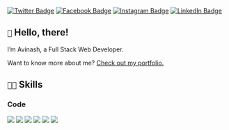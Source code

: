 [![Twitter Badge](https://img.shields.io/badge/Twitter-1CA2F1?style=for-the-badge&logo=twitter&logoColor=white)](https://twitter.com/p4avinash)
[![Facebook Badge](https://img.shields.io/badge/Facebook-1877F2?style=for-the-badge&logo=facebook&logoColor=white)](https://www.facebook.com/p4avinash/)
[![Instagram Badge](https://img.shields.io/badge/Instagram-E4405F?style=for-the-badge&logo=instagram&logoColor=white)](https://www.instagram.com/p4avinash/)
[![LinkedIn Badge](https://img.shields.io/badge/LinkedIn-0D76A8?style=for-the-badge&logo=linkedin&logoColor=white)](https://www.linkedin.com/in/p4avinash/)


## `👋` Hello, there! 

I’m Avinash, a Full Stack Web Developer.

Want to know more about me? [Check out my portfolio.](https://p4avinash.github.io/portfolio/)

## `💪🏻` Skills

### Code

[![](https://img.shields.io/badge/JavaScript-F7DF1E?style=for-the-badge&logo=JavaScript&logoColor=black)](https://developer.mozilla.org/en-US/docs/Web/JavaScript)
[![](https://img.shields.io/badge/Babel-F9DC3E?style=for-the-badge&logo=Babel&logoColor=black)](https://babeljs.io/)
[![](https://img.shields.io/badge/React-20232A?style=for-the-badge&logo=react&logoColor=61DAFB)](https://reactjs.org/)
[![](https://img.shields.io/badge/Redux-764ABC?style=for-the-badge&logo=Redux&logoColor=white)](https://redux.js.org/)
[![](https://img.shields.io/badge/Node.js-43853D?style=for-the-badge&logo=node.js&logoColor=white)](https://nodejs.org/en/)
[![](https://img.shields.io/badge/-HTML-critical?style=for-the-badge&logo=appveyor&logoColor=white)](https://html.com/)

